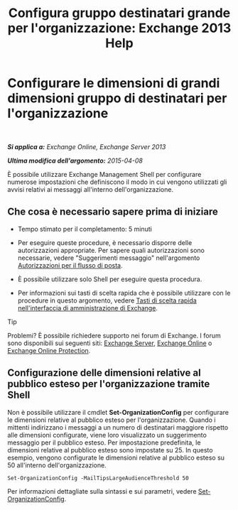 ﻿---
title: "Configura gruppo destinatari grande per l'organizzazione: Exchange 2013 Help"
TOCTitle: Configurare le dimensioni di grandi dimensioni gruppo di destinatari per l'organizzazione
ms:assetid: 8a37911c-4339-4921-b5d3-0a5a774d4517
ms:mtpsurl: https://technet.microsoft.com/it-it/library/JJ659068(v=EXCHG.150)
ms:contentKeyID: 50481107
ms.date: 05/22/2018
mtps_version: v=EXCHG.150
ms.translationtype: MT
---

# Configurare le dimensioni di grandi dimensioni gruppo di destinatari per l'organizzazione

 

_**Si applica a:** Exchange Online, Exchange Server 2013_

_**Ultima modifica dell'argomento:** 2015-04-08_

È possibile utilizzare Exchange Management Shell per configurare numerose impostazioni che definiscono il modo in cui vengono utilizzati gli avvisi relativi ai messaggi all'interno dell'organizzazione.

## Che cosa è necessario sapere prima di iniziare

  - Tempo stimato per il completamento: 5 minuti

  - Per eseguire queste procedure, è necessario disporre delle autorizzazioni appropriate. Per sapere quali autorizzazioni sono necessarie, vedere "Suggerimenti messaggio" nell'argomento [Autorizzazioni per il flusso di posta](mail-flow-permissions-exchange-2013-help.md).

  - È possibile utilizzare solo Shell per eseguire questa procedura.

  - Per informazioni sui tasti di scelta rapida che è possibile utilizzare con le procedure in questo argomento, vedere [Tasti di scelta rapida nell'interfaccia di amministrazione di Exchange](keyboard-shortcuts-in-the-exchange-admin-center-exchange-online-protection-help.md).


> [!TIP]
> Problemi? È possibile richiedere supporto nei forum di Exchange. I forum sono disponibili sui seguenti siti: <A href="https://go.microsoft.com/fwlink/p/?linkid=60612">Exchange Server</A>, <A href="https://go.microsoft.com/fwlink/p/?linkid=267542">Exchange Online</A> o <A href="https://go.microsoft.com/fwlink/p/?linkid=285351">Exchange Online Protection</A>.



## Configurazione delle dimensioni relative al pubblico esteso per l'organizzazione tramite Shell

Non è possibile utilizzare il cmdlet **Set-OrganizationConfig** per configurare le dimensioni relative al pubblico esteso per l'organizzazione. Quando i mittenti indirizzano i messaggi a un numero di destinatari maggiore rispetto alle dimensioni configurate, viene loro visualizzato un suggerimento messaggio per il pubblico esteso. Per impostazione predefinita, le dimensioni relative al pubblico esteso sono impostate su 25. In questo esempio, vengono configurate le dimensioni relative al pubblico esteso su 50 all'interno dell'organizzazione.

    Set-OrganizationConfig -MailTipsLargeAudienceThreshold 50

Per informazioni dettagliate sulla sintassi e sui parametri, vedere [Set-OrganizationConfig](https://technet.microsoft.com/it-it/library/aa997443\(v=exchg.150\)).

